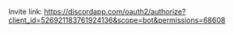 Invite link:
https://discordapp.com/oauth2/authorize?client_id=526921183761924136&scope=bot&permissions=68608